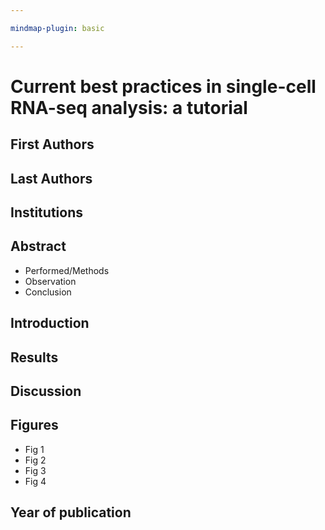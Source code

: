 ```yaml
---

mindmap-plugin: basic

---
```


# Current best practices in single-cell RNA-seq analysis: a tutorial

## First Authors

## Last Authors

## Institutions

## Abstract
- Performed/Methods
- Observation
- Conclusion

## Introduction

## Results

## Discussion

## Figures
- Fig 1
- Fig 2
- Fig 3
- Fig 4

## Year of publication